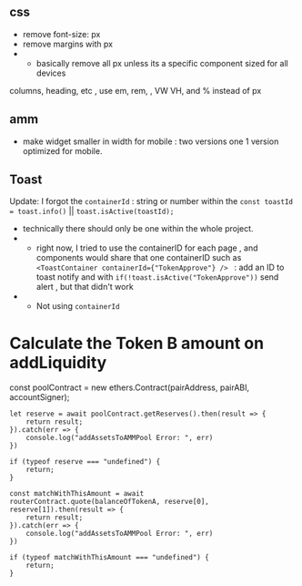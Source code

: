 ## css

- remove font-size: px
- remove margins with px
- - basically remove all px unless its a specific component sized for all devices

columns, heading, etc , use em, rem, , VW VH, and % instead of px

## amm

- make widget smaller in width for mobile : two versions one 1 version optimized for mobile.

## Toast

Update: I forgot the `containerId` : string or number within the `const toastId  = toast.info()` || `toast.isActive(toastId); `

- technically there should only be one <ToastContainer> within the whole project.
- - right now, I tried to use the containerID for each page , and components would share that one containerID such as `<ToastContainer containerId={"TokenApprove"} /> ` : add an ID to toast notify and with `if(!toast.isActive("TokenApprove"))` send alert , but that didn't work
- - Not using `containerId`

# Calculate the Token B amount on addLiquidity

const poolContract = new ethers.Contract(pairAddress, pairABI, accountSigner);

    let reserve = await poolContract.getReserves().then(result => {
        return result;
    }).catch(err => {
        console.log("addAssetsToAMMPool Error: ", err)
    })

    if (typeof reserve === "undefined") {
        return;
    }

    const matchWithThisAmount = await routerContract.quote(balanceOfTokenA, reserve[0], reserve[1]).then(result => {
        return result;
    }).catch(err => {
        console.log("addAssetsToAMMPool Error: ", err)
    })

    if (typeof matchWithThisAmount === "undefined") {
        return;
    }

